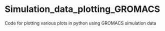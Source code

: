 # Simulation_data_plotting_GROMACS
Code for plotting various plots in python using GROMACS simulation data 
